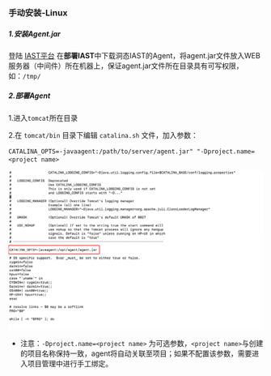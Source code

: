### 手动安装-Linux

##### 1.安装Agent.jar

登陆 [IAST平台](http://iast.huoxian.cn:8000/login) 在**部署IAST**中下载洞态IAST的Agent，将agent.jar文件放入WEB服务器（中间件）所在机器上，保证agent.jar文件所在目录具有可写权限，如：`/tmp/`

##### 2.部署Agent

1.进入`tomcat`所在目录

2.在 `tomcat/bin` 目录下编辑 `catalina.sh` 文件，加入参数：
```shell
CATALINA_OPTS=-javaagent:/path/to/server/agent.jar" "-Dproject.name=<project name>
```

![tomact_config_catalina.png](../../../doc/assets/deploy/manual/tomcat_config_catalina.png)

- 注意：`-Dproject.name=<project name>` 为可选参数，`<project name>`与创建的项目名称保持一致，agent将自动关联至项目；如果不配置该参数，需要进入项目管理中进行手工绑定。

